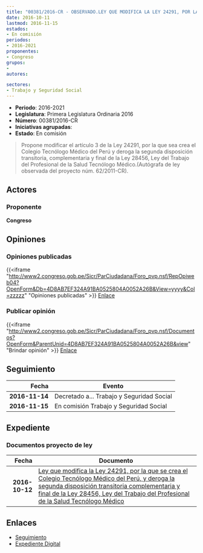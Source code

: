 ```yaml
---
title: "00381/2016-CR - OBSERVADO.LEY QUE MODIFICA LA LEY 24291, POR LA QUE SE CREA EL COLEGIO TECNÓLOGO MÉDICO DEL PERÚ, Y DEROGA LA SEGUNDA DISPOSICIÓN TRANSITORIA, COMPLEMENTARIA Y FINA DE LA LEY 28456, LEY DEL TRABAJO DEL PROFESIONAL DE LA SALUD TECNÓLOGO MÉDICO"
date: 2016-10-11
lastmod: 2016-11-15
estados:
- En comisión
periodos:
- 2016-2021
proponentes:
- Congreso
grupos:
- 
autores:

sectores:
- Trabajo y Seguridad Social
---
```

- **Periodo**: 2016-2021
- **Legislatura**: Primera Legislatura Ordinaria 2016
- **Número**: 00381/2016-CR
- **Iniciativas agrupadas**: 
- **Estado**: En comisión

> Propone modificar el artículo 3 de la Ley 24291, por la que sea crea el Colegio Tecnólogo Médico del Perú y deroga la segunda disposición transitoria, complementaria y final de la Ley 28456, Ley del Trabajo del Profesional de la Salud Tecnólogo Médico.(Autógrafa de ley observada del proyecto núm. 62/2011-CR).


## Actores

### Proponente

**Congreso**

## Opiniones

### Opiniones publicadas

{{<iframe "http://www2.congreso.gob.pe/Sicr/ParCiudadana/Foro_pvp.nsf/RepOpiweb04?OpenForm&Db=4D8AB7EF324A91BA0525804A0052A26B&View=yyyy&Col=zzzzz" "Opiniones publicadas" >}}
[Enlace](http://www2.congreso.gob.pe/Sicr/ParCiudadana/Foro_pvp.nsf/RepOpiweb04?OpenForm&Db=4D8AB7EF324A91BA0525804A0052A26B&View=yyyy&Col=zzzzz)

### Publicar opinión

{{<iframe "http://www2.congreso.gob.pe/Sicr/ParCiudadana/Foro_pvp.nsf/Documentos?OpenForm&ParentUnid=4D8AB7EF324A91BA0525804A0052A26B&view" "Brindar opinión" >}}
[Enlace](http://www2.congreso.gob.pe/Sicr/ParCiudadana/Foro_pvp.nsf/Documentos?OpenForm&ParentUnid=4D8AB7EF324A91BA0525804A0052A26B&view)


## Seguimiento

| Fecha | Evento |
|------:|--------|
| **2016-11-14** | Decretado a... Trabajo y Seguridad Social |
| **2016-11-15** | En comisión Trabajo y Seguridad Social |

## Expediente

### Documentos proyecto de ley

| Fecha | Documento |
|------:|-----------|
| **2016-10-12** | [Ley que modifica la Ley 24291, por la que se crea el Colegio Tecnólogo Médico del Perú, y deroga la segunda disposición transitoria complementaria y final de la Ley 28456, Ley del Trabajo del Profesional de la Salud Tecnólogo Médico](http://www.leyes.congreso.gob.pe/Documentos/2016_2021/Proyectos_de_Ley_y_de_Resoluciones_Legislativas/PL0038120161012.pdf) |

## Enlaces

- [Seguimiento](http://www2.congreso.gob.pe/Sicr/TraDocEstProc/CLProLey2016.nsf/f7fff46988ca05b1052578e100829cc7/97ac9d1a0cda38330525804a00683939?OpenDocument)
- [Expediente Digital](http://www2.congreso.gob.pe/Sicr/TraDocEstProc/Expvirt_2011.nsf/visbusqptramdoc1621/00381?opendocument)

